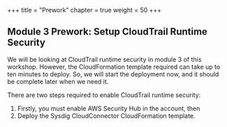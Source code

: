 +++
title = "Prework"
chapter = true
weight = 50
+++

## Module 3 Prework: Setup CloudTrail Runtime Security

We will be looking at CloudTrail runtime security in module 3 of this workshop. However, the CloudFormation template required can take up to ten minutes to deploy.  So, we will start the deployment now, and it should be complete later when we need it.

There are two steps required to enable CloudTrail runtime security:

1. Firstly, you must enable AWS Security Hub in the account, then
2. Deploy the Sysdig CloudConnector CloudFormation template.